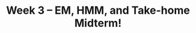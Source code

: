 ---
    title: Week 3 – EM, HMM, and Take-home Midterm!
    weekNumber: 3
    days:
      - date: 2023-7-17
        events:
          "**LEC 8**{: .label .label-lecture } TBA":
            # "[🎥]()"
          "**MT**{: .label .label-exam } **Take-home Midterm Release! (Due: TBA)**":
      - date: 2023-7-18
        events:
          "**LEC 9**{: .label .label-lecture } TBA":
            # "[🎥]()" 
          "**QUIZ 3**{: .label .label-disc } **Quiz 3**":
      - date: 2023-7-19
        events:
          "**LEC 10**{: .label .label-lecture } TBA":
            # "[🎥]()"  

      - date: 2023-7-20
        events:
          "**LEC 11**{: .label .label-lecture } TBA":
            # "[🎥]()"
          "**DISC 5**{: .label .label-disc } Discussion 5":
          "**Refl 3**{: .label .label-reflect } [Reflection 3 due](https://canvas.ucsd.edu/courses/47968/assignments/659980)":

      - date: 2023-7-21
        events:
          "**HW 3**{: .label .label-hw } [HW 3 due](https://canvas.ucsd.edu/courses/47968/assignments/661988)":
              
---